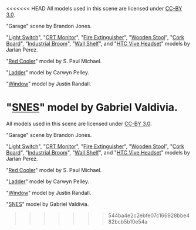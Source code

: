 <<<<<<< HEAD
All models used in this scene are licensed under [CC-BY 3.0](https://creativecommons.org/licenses/by/3.0/legalcode).

"Garage" scene by Brandon Jones.

"[Light Switch](https://poly.google.com/view/7yVvvpp-ftQ)", "[CRT Monitor](https://poly.google.com/view/8jVB0zIXKCv)", "[Fire Extinguisher](https://poly.google.com/view/71rR7PaeXNN)", "[Wooden Stool](https://poly.google.com/view/dn419U6vWYx)", "[Cork Board](https://poly.google.com/view/5Ql0Sdq6fmy)", "[Industrial Broom](https://poly.google.com/view/eH6PcHmWOdK)", "[Wall Shelf](https://poly.google.com/view/7544dJq1UVu)", and "[HTC Vive Headset](https://poly.google.com/view/bFZbl-mmCeD)" models by Jarlan Perez.

"[Red Cooler](https://poly.google.com/view/f7q6m6IL8UI)" model by S. Paul Michael.

"[Ladder](https://poly.google.com/view/32UszyQQLtJ)" model by Carwyn Pelley.

"[Window](https://poly.google.com/view/dwBpM-aSA_t)" model by Justin Randall.

"[SNES](https://poly.google.com/view/7yVvvpp-ftQ)" model by Gabriel Valdivia.
=======
All models used in this scene are licensed under [CC-BY 3.0](https://creativecommons.org/licenses/by/3.0/legalcode).

"Garage" scene by Brandon Jones.

"[Light Switch](https://poly.google.com/view/7yVvvpp-ftQ)", "[CRT Monitor](https://poly.google.com/view/8jVB0zIXKCv)", "[Fire Extinguisher](https://poly.google.com/view/71rR7PaeXNN)", "[Wooden Stool](https://poly.google.com/view/dn419U6vWYx)", "[Cork Board](https://poly.google.com/view/5Ql0Sdq6fmy)", "[Industrial Broom](https://poly.google.com/view/eH6PcHmWOdK)", "[Wall Shelf](https://poly.google.com/view/7544dJq1UVu)", and "[HTC Vive Headset](https://poly.google.com/view/bFZbl-mmCeD)" models by Jarlan Perez.

"[Red Cooler](https://poly.google.com/view/f7q6m6IL8UI)" model by S. Paul Michael.

"[Ladder](https://poly.google.com/view/32UszyQQLtJ)" model by Carwyn Pelley.

"[Window](https://poly.google.com/view/dwBpM-aSA_t)" model by Justin Randall.

"[SNES](https://poly.google.com/view/7yVvvpp-ftQ)" model by Gabriel Valdivia.
>>>>>>> 544ba4e2c2ebfe07c166928bbe482bcb5b10e54a
